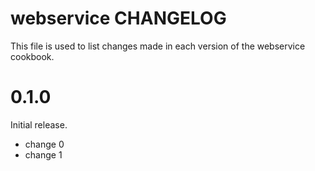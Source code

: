 # webservice CHANGELOG

This file is used to list changes made in each version of the webservice cookbook.

# 0.1.0

Initial release.

- change 0
- change 1

